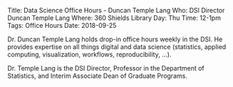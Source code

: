 Title: Data Science Office Hours - Duncan Temple Lang
Who: DSI Director Duncan Temple Lang
Where: 360 Shields Library
Day: Thu
Time: 12-1pm
Tags: Office Hours
Date: 2018-09-25

Dr. Duncan Temple Lang holds drop-in office hours weekly in the DSI. He provides expertise on all things digital and data science (statistics, applied computing, visualization, workflows, reproducibility, ...).

Dr. Temple Lang is the DSI Director, Professor in the Department of Statistics, and Interim Associate Dean of Graduate Programs.